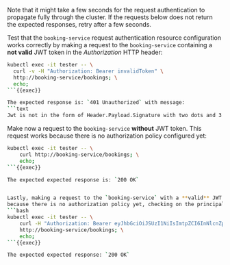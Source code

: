 Note that it might take a few seconds for the request authentication to propagate fully through the cluster.
If the requests below does not return the expected responses, retry after a few seconds.

Test that the `booking-service` request authentication resource configuration works correctly by
making a request to the `booking-service` containing a **not valid** JWT token in the *Authorization* HTTP header:

```bash
kubectl exec -it tester -- \
  curl -v -H "Authorization: Bearer invalidToken" \
  http://booking-service/bookings; \
  echo;
```{{exec}}

The expected response is: `401 Unauthorized` with message: 
```text
Jwt is not in the form of Header.Payload.Signature with two dots and 3 sections
```

Make now a request to the `booking-service` **without** JWT token. This request works because there is no authorization policy
configured yet:
```bash
kubectl exec -it tester -- \
    curl http://booking-service/bookings; \
    echo;
```{{exec}}

The expected expected response is: `200 OK`


Lastly, making a request to the `booking-service` with a **valid** JWT token works successfully, 
because there is no authorization policy yet, checking on the principal in the token:
```bash
kubectl exec -it tester -- \
    curl -H "Authorization: Bearer eyJhbGciOiJSUzI1NiIsImtpZCI6InNlcnZpY2VfYXBwX2tleXMiLCJ0eXAiOiJKV1QifQ.eyJleHAiOjQ4NjUzMTg3NDIsImdyb3VwcyI6WyJncm91cDIiXSwiaXNzIjoidGVzdGluZ0BzZWN1cmUuaXN0aW8uaW8iLCJzdWIiOiJ0ZXN0aW5nQHNlY3VyZS5pc3Rpby5pbyJ9.fUQyCIbrxAHdh80q3a9Ho3mybnF253SqNIwzVZ5Hfhl33X6ANGLU5byj1HK3EpwPGH-bhXNhxFN7RXBrL8ASaw12Geg88S9pVdirAHMUv03aEX2vfUDhLrCL6DhFRd76CAnRn-K_MsIzDy3CMUflU-xFFnZ2hELoHr8KfuUW57heaKr8Kn-ng3ife3x4kJBGR31H_THLdJxMFBrwYggdNwEW3X0cL3OOkKvQyTXe8TuMHQDaUEXUCit5jeEW24NoNJ8_bR8X42z7ok9EUQUtIUcXJnP2HVMehuj6fHnMb7l5Bug8W6n66hmadAl8mvQ73ln2l_65JPtF5F4uVh245g" \
    http://booking-service/bookings; \
    echo;
```{{exec}}

The expected expected response: `200 OK`